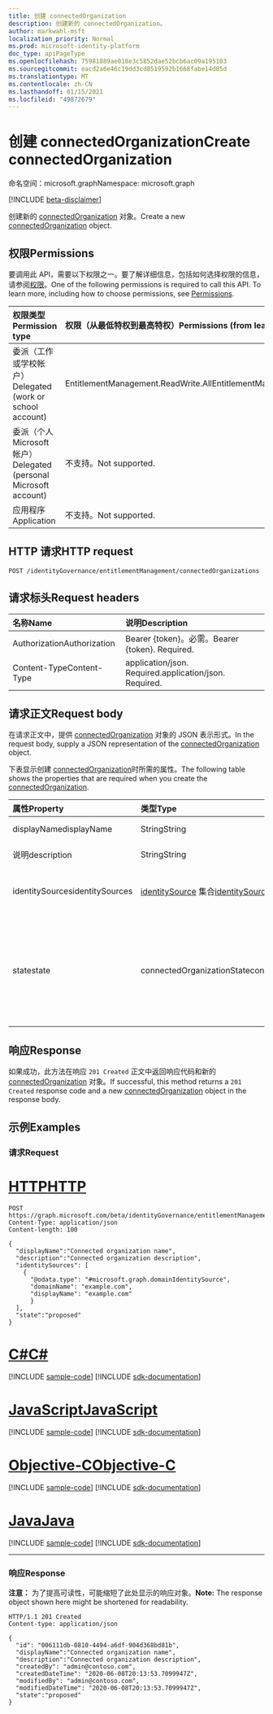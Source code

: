 ```yaml
---
title: 创建 connectedOrganization
description: 创建新的 connectedOrganization。
author: markwahl-msft
localization_priority: Normal
ms.prod: microsoft-identity-platform
doc_type: apiPageType
ms.openlocfilehash: 75981889ae018e3c5852dae52bcb6ac09a195103
ms.sourcegitcommit: eacd2a6e46c19dd3cd8519592b1668fabe14d85d
ms.translationtype: MT
ms.contentlocale: zh-CN
ms.lasthandoff: 01/15/2021
ms.locfileid: "49872679"
---
```

# <a name="create-connectedorganization"></a><span data-ttu-id="7fb72-103">创建 connectedOrganization</span><span class="sxs-lookup"><span data-stu-id="7fb72-103">Create connectedOrganization</span></span>

<span data-ttu-id="7fb72-104">命名空间：microsoft.graph</span><span class="sxs-lookup"><span data-stu-id="7fb72-104">Namespace: microsoft.graph</span></span>

[!INCLUDE [beta-disclaimer](../../includes/beta-disclaimer.md)]

<span data-ttu-id="7fb72-105">创建新的 [connectedOrganization](../resources/connectedorganization.md) 对象。</span><span class="sxs-lookup"><span data-stu-id="7fb72-105">Create a new [connectedOrganization](../resources/connectedorganization.md) object.</span></span>

## <a name="permissions"></a><span data-ttu-id="7fb72-106">权限</span><span class="sxs-lookup"><span data-stu-id="7fb72-106">Permissions</span></span>

<span data-ttu-id="7fb72-p101">要调用此 API，需要以下权限之一。要了解详细信息，包括如何选择权限的信息，请参阅[权限](/graph/permissions-reference)。</span><span class="sxs-lookup"><span data-stu-id="7fb72-p101">One of the following permissions is required to call this API. To learn more, including how to choose permissions, see [Permissions](/graph/permissions-reference).</span></span>

|<span data-ttu-id="7fb72-109">权限类型</span><span class="sxs-lookup"><span data-stu-id="7fb72-109">Permission type</span></span>|<span data-ttu-id="7fb72-110">权限（从最低特权到最高特权）</span><span class="sxs-lookup"><span data-stu-id="7fb72-110">Permissions (from least to most privileged)</span></span>|
|:---|:---|
| <span data-ttu-id="7fb72-111">委派（工作或学校帐户）</span><span class="sxs-lookup"><span data-stu-id="7fb72-111">Delegated (work or school account)</span></span>     | <span data-ttu-id="7fb72-112">EntitlementManagement.ReadWrite.All</span><span class="sxs-lookup"><span data-stu-id="7fb72-112">EntitlementManagement.ReadWrite.All</span></span> |
| <span data-ttu-id="7fb72-113">委派（个人 Microsoft 帐户）</span><span class="sxs-lookup"><span data-stu-id="7fb72-113">Delegated (personal Microsoft account)</span></span> | <span data-ttu-id="7fb72-114">不支持。</span><span class="sxs-lookup"><span data-stu-id="7fb72-114">Not supported.</span></span> |
| <span data-ttu-id="7fb72-115">应用程序</span><span class="sxs-lookup"><span data-stu-id="7fb72-115">Application</span></span>                            | <span data-ttu-id="7fb72-116">不支持。</span><span class="sxs-lookup"><span data-stu-id="7fb72-116">Not supported.</span></span> |

## <a name="http-request"></a><span data-ttu-id="7fb72-117">HTTP 请求</span><span class="sxs-lookup"><span data-stu-id="7fb72-117">HTTP request</span></span>

<!-- {
  "blockType": "ignored"
}
-->
```http
POST /identityGovernance/entitlementManagement/connectedOrganizations
```

## <a name="request-headers"></a><span data-ttu-id="7fb72-118">请求标头</span><span class="sxs-lookup"><span data-stu-id="7fb72-118">Request headers</span></span>

|<span data-ttu-id="7fb72-119">名称</span><span class="sxs-lookup"><span data-stu-id="7fb72-119">Name</span></span>|<span data-ttu-id="7fb72-120">说明</span><span class="sxs-lookup"><span data-stu-id="7fb72-120">Description</span></span>|
|:---|:---|
|<span data-ttu-id="7fb72-121">Authorization</span><span class="sxs-lookup"><span data-stu-id="7fb72-121">Authorization</span></span>|<span data-ttu-id="7fb72-p102">Bearer {token}。必需。</span><span class="sxs-lookup"><span data-stu-id="7fb72-p102">Bearer {token}. Required.</span></span>|
|<span data-ttu-id="7fb72-124">Content-Type</span><span class="sxs-lookup"><span data-stu-id="7fb72-124">Content-Type</span></span>|<span data-ttu-id="7fb72-p103">application/json. Required.</span><span class="sxs-lookup"><span data-stu-id="7fb72-p103">application/json. Required.</span></span>|

## <a name="request-body"></a><span data-ttu-id="7fb72-127">请求正文</span><span class="sxs-lookup"><span data-stu-id="7fb72-127">Request body</span></span>
<span data-ttu-id="7fb72-128">在请求正文中，提供 [connectedOrganization](../resources/connectedorganization.md) 对象的 JSON 表示形式。</span><span class="sxs-lookup"><span data-stu-id="7fb72-128">In the request body, supply a JSON representation of the [connectedOrganization](../resources/connectedorganization.md) object.</span></span>

<span data-ttu-id="7fb72-129">下表显示创建 [connectedOrganization](../resources/connectedorganization.md)时所需的属性。</span><span class="sxs-lookup"><span data-stu-id="7fb72-129">The following table shows the properties that are required when you create the [connectedOrganization](../resources/connectedorganization.md).</span></span>

|<span data-ttu-id="7fb72-130">属性</span><span class="sxs-lookup"><span data-stu-id="7fb72-130">Property</span></span>|<span data-ttu-id="7fb72-131">类型</span><span class="sxs-lookup"><span data-stu-id="7fb72-131">Type</span></span>|<span data-ttu-id="7fb72-132">说明</span><span class="sxs-lookup"><span data-stu-id="7fb72-132">Description</span></span>|
|:---|:---|:---|
|<span data-ttu-id="7fb72-133">displayName</span><span class="sxs-lookup"><span data-stu-id="7fb72-133">displayName</span></span>|<span data-ttu-id="7fb72-134">String</span><span class="sxs-lookup"><span data-stu-id="7fb72-134">String</span></span>|<span data-ttu-id="7fb72-135">连接的组织名称。</span><span class="sxs-lookup"><span data-stu-id="7fb72-135">The connected organization name.</span></span> |
|<span data-ttu-id="7fb72-136">说明</span><span class="sxs-lookup"><span data-stu-id="7fb72-136">description</span></span>|<span data-ttu-id="7fb72-137">String</span><span class="sxs-lookup"><span data-stu-id="7fb72-137">String</span></span>|<span data-ttu-id="7fb72-138">连接的组织说明。</span><span class="sxs-lookup"><span data-stu-id="7fb72-138">The connected organization description.</span></span>|
|<span data-ttu-id="7fb72-139">identitySources</span><span class="sxs-lookup"><span data-stu-id="7fb72-139">identitySources</span></span>|<span data-ttu-id="7fb72-140">[identitySource](../resources/identitysource.md) 集合</span><span class="sxs-lookup"><span data-stu-id="7fb72-140">[identitySource](../resources/identitysource.md) collection</span></span>|<span data-ttu-id="7fb72-141">包含一个元素的集合，即此连接组织中的初始标识源。</span><span class="sxs-lookup"><span data-stu-id="7fb72-141">A collection with one element, the initial identity source in this connected organization.</span></span>|
|<span data-ttu-id="7fb72-142">state</span><span class="sxs-lookup"><span data-stu-id="7fb72-142">state</span></span>|<span data-ttu-id="7fb72-143">connectedOrganizationState</span><span class="sxs-lookup"><span data-stu-id="7fb72-143">connectedOrganizationState</span></span>|<span data-ttu-id="7fb72-144">已连接组织的状态定义具有请求者范围类型的分配策略 `AllConfiguredConnectedOrganizationSubjects` 是否适用。</span><span class="sxs-lookup"><span data-stu-id="7fb72-144">The state of a connected organization defines whether assignment policies with requestor scope type `AllConfiguredConnectedOrganizationSubjects` are applicable or not.</span></span> <span data-ttu-id="7fb72-145">可取值为：`configured`、`proposed`。</span><span class="sxs-lookup"><span data-stu-id="7fb72-145">Possible values are: `configured`, `proposed`.</span></span>|

## <a name="response"></a><span data-ttu-id="7fb72-146">响应</span><span class="sxs-lookup"><span data-stu-id="7fb72-146">Response</span></span>

<span data-ttu-id="7fb72-147">如果成功，此方法在响应 `201 Created` 正文中返回响应代码和新的 [connectedOrganization](../resources/connectedorganization.md) 对象。</span><span class="sxs-lookup"><span data-stu-id="7fb72-147">If successful, this method returns a `201 Created` response code and a new [connectedOrganization](../resources/connectedorganization.md) object in the response body.</span></span>

## <a name="examples"></a><span data-ttu-id="7fb72-148">示例</span><span class="sxs-lookup"><span data-stu-id="7fb72-148">Examples</span></span>

### <a name="request"></a><span data-ttu-id="7fb72-149">请求</span><span class="sxs-lookup"><span data-stu-id="7fb72-149">Request</span></span>

# <a name="http"></a>[<span data-ttu-id="7fb72-150">HTTP</span><span class="sxs-lookup"><span data-stu-id="7fb72-150">HTTP</span></span>](#tab/http)
<!-- {
  "blockType": "request",
  "name": "create_connectedorganization_from_connectedorganizations"
}
-->
``` http
POST https://graph.microsoft.com/beta/identityGovernance/entitlementManagement/connectedOrganizations/
Content-Type: application/json
Content-length: 100

{
  "displayName":"Connected organization name",
  "description":"Connected organization description",
  "identitySources": [
    {
      "@odata.type": "#microsoft.graph.domainIdentitySource",
      "domainName": "example.com",
      "displayName": "example.com"
      }
  ],
  "state":"proposed"
}
```
# <a name="c"></a>[<span data-ttu-id="7fb72-151">C#</span><span class="sxs-lookup"><span data-stu-id="7fb72-151">C#</span></span>](#tab/csharp)
[!INCLUDE [sample-code](../includes/snippets/csharp/create-connectedorganization-from-connectedorganizations-csharp-snippets.md)]
[!INCLUDE [sdk-documentation](../includes/snippets/snippets-sdk-documentation-link.md)]

# <a name="javascript"></a>[<span data-ttu-id="7fb72-152">JavaScript</span><span class="sxs-lookup"><span data-stu-id="7fb72-152">JavaScript</span></span>](#tab/javascript)
[!INCLUDE [sample-code](../includes/snippets/javascript/create-connectedorganization-from-connectedorganizations-javascript-snippets.md)]
[!INCLUDE [sdk-documentation](../includes/snippets/snippets-sdk-documentation-link.md)]

# <a name="objective-c"></a>[<span data-ttu-id="7fb72-153">Objective-C</span><span class="sxs-lookup"><span data-stu-id="7fb72-153">Objective-C</span></span>](#tab/objc)
[!INCLUDE [sample-code](../includes/snippets/objc/create-connectedorganization-from-connectedorganizations-objc-snippets.md)]
[!INCLUDE [sdk-documentation](../includes/snippets/snippets-sdk-documentation-link.md)]

# <a name="java"></a>[<span data-ttu-id="7fb72-154">Java</span><span class="sxs-lookup"><span data-stu-id="7fb72-154">Java</span></span>](#tab/java)
[!INCLUDE [sample-code](../includes/snippets/java/create-connectedorganization-from-connectedorganizations-java-snippets.md)]
[!INCLUDE [sdk-documentation](../includes/snippets/snippets-sdk-documentation-link.md)]

---


### <a name="response"></a><span data-ttu-id="7fb72-155">响应</span><span class="sxs-lookup"><span data-stu-id="7fb72-155">Response</span></span>
<span data-ttu-id="7fb72-156">**注意：** 为了提高可读性，可能缩短了此处显示的响应对象。</span><span class="sxs-lookup"><span data-stu-id="7fb72-156">**Note:** The response object shown here might be shortened for readability.</span></span>
<!-- {
  "blockType": "response",
  "truncated": true,
  "@odata.type": "microsoft.graph.connectedOrganization"
}
-->
``` http
HTTP/1.1 201 Created
Content-type: application/json

{
  "id": "006111db-0810-4494-a6df-904d368bd81b",
  "displayName":"Connected organization name",
  "description":"Connected organization description",
  "createdBy": "admin@contoso.com",
  "createdDateTime": "2020-06-08T20:13:53.7099947Z",
  "modifiedBy": "admin@contoso.com",
  "modifiedDateTime": "2020-06-08T20:13:53.7099947Z",
  "state":"proposed"
}
```

<!-- uuid: 16cd6b66-4b1a-43a1-adaf-3a886856ed98
2019-02-04 14:57:30 UTC -->
<!-- {
  "type": "#page.annotation",
  "description": "Create connectedOrganization",
  "keywords": "",
  "section": "documentation",
  "tocPath": ""
}-->



